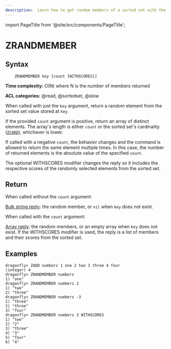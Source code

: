 ```yaml
---
description:  Learn how to get random members of a sorted set with the Dragonfly ZRANDMEMBER command.
---
```


import PageTitle from '@site/src/components/PageTitle';

# ZRANDMEMBER

<PageTitle title="Dragonfly ZRANDMEMBER Command (Documentation) | Dragonfly" />

## Syntax

```shell
    ZRANDMEMBER key [count [WITHSCORES]]
```

**Time complexity:** O(N) where N is the number of members returned

**ACL categories:** @read, @sortedset, @slow

When called with just the `key` argument, return a random element from the sorted set value stored at `key`.

If the provided `count` argument is positive, return an array of distinct elements. The array's length is either `count` or the sorted set's cardinality ([`ZCARD`](./zcard.md)), whichever is lower.

If called with a negative `count`, the behavior changes and the command is allowed to return the same element multiple times. In this case, the number of returned elements is the absolute value of the specified `count`.

The optional WITHSCORES modifier changes the reply so it includes the respective scores of the randomly selected elements from the sorted set.

## Return

When called without the `count` argument:

[Bulk string reply](https://redis.io/docs/latest/develop/reference/protocol-spec/#bulk-strings): the random member, or `nil` when `key` does not exist.

When called with the `count` argument:

[Array reply](https://redis.io/docs/latest/develop/reference/protocol-spec/#arrays): the random members, or an empty array when `key` does not exist.  If the WITHSCORES modifier is used, the reply is a list of members and their scores from the sorted set.

## Examples

```shell
dragonfly> ZADD numbers 1 one 2 two 3 three 4 four
(integer) 4
dragonfly> ZRANDMEMBER numbers
1) "one"
dragonfly> ZRANDMEMBER numbers 2
1) "two"
2) "three"
dragonfly> ZRANDMEMBER numbers -3
1) "three"
2) "three"
3) "four"
dragonfly> ZRANDMEMBER numbers 3 WITHSCORES
1) "two"
2) "2"
3) "three"
4) "3"
5) "four"
6) "4"
```